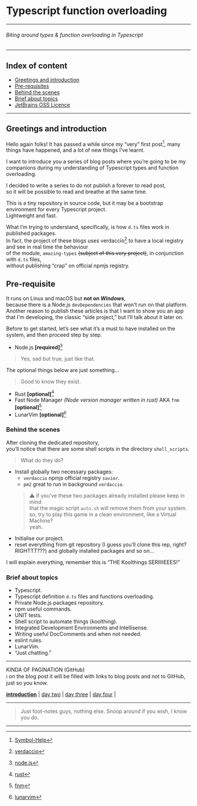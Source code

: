 # Typescript function overloading

___

###### Biting around types & function overloading in Typescript

___

## Index of content

- [Greetings and introduction](#greetings-and-introduction)
- [Pre-requisites](#pre-requisite)
- [Behind the scenes](#behind-the-scenes)
- [Brief about topics](#brief-about-topics)
- [JetBrains OSS Licence](pages/jetbrains.md)

___

## Greetings and introduction

Hello again folks!
It has passed a while since my “very” first post[^1], many things have happened, and a lot of new things I’ve learnt.

I want to introduce you a series of blog posts where you’re going to be my companions during my understanding of
Typescript types and function overloading.

I decided to write a series to do not publish a forever to read post,  
so it will be possible to read and breathe at the same time.

This is a tiny repository in source code, but it may be a bootstrap environment for every Typescript project.  
Lightweight and fast.

What I’m trying to understand, specifically, is how `d.ts` files work in published packages.  
In fact, the project of these blogs uses verdaccio[^2] to have a local registry and see in real time the behaviour  
of the module, `amazing-types` ~~(subject of this very project)~~, in conjunction with `d.ts` files,  
without publishing “crap” on official npmjs registry.

## Pre-requisite

It runs on Linux and macOS but **not on _Windows_**,  
because there is a Node.js `devDependencies` that won't run on that platform.  
Another reason to publish these articles is that I want to show you an app that I'm developing,
the classic “side project,” but I’ll talk about it later on.

Before to get started, let’s see what it’s a must to have installed on the system, and then proceed step by step.

- Node.js **[required]**[^3]

> Yes, sad but true, just like that.

The optional things below are just something...

> Good to know they exist.

- Rust **[optional]**[^4]
- Fast Node Manager _(Node version manager written in rust)_ AKA `fnm` **[optional]**[^5]
- LunarVim **[optional]**[^6]

### Behind the scenes

After cloning the dedicated repository,  
you’ll notice that there are some shell scripts in the directory `shell_scripts`.

> What do they do?

- Install globally two necessary packages:
  - `verdaccio` npmjs official registry `savior`.
  - `pm2` great to run in background `verdaccio`.
  >⚠ if you’ve these two packages already installed please keep in mind  
  >  that the magic script `auto.sh` will remove them from your system.  
  >  so, try to play this game in a clean environment, like a Virtual Machine?  
  >  yeah.
- Initialise our project.
- reset everything from git repository (I guess you’ll clone this rep, right? RIGHTTT???) and globally installed packages and so on...

I will explain everything, remember this is “THE Koolthings SERIIIIEEES!”

### Brief about topics

- Typescript.
- Typescript definition `d.ts` files and functions overloading.
- Private Node.js packages repository.
- npm useful commands.
- UNIT tests.
- Shell script to automate things (koolthing).
- Integrated Development Environments and Intellisense.
- Writing useful DocComments and when not needed.
- eslint rules.
- LunarVim.
- “Just chatting.”

___

KINDA OF PAGINATION (GitHub)  
ℹ on the blog post it will be filled with links to blog posts and not to GitHub, just so you know.

**[introduction](https://github.com/ominesledlooopp/typescript-function-overloading#readme/)**
| [day two](https://github.com/ominesledlooopp/typescript-function-overloading/blob/main/pages/day2.md)
| [day three](https://github.com/ominesledlooopp/typescript-function-overloading/blob/main/pages/day3.md)
| [day four](https://github.com/ominesledlooopp/typescript-function-overloading/blob/main/pages/day4.md)
| []()

___

>Just foot-notes guys, nothing else. Snoop around if you wish, I know you do.

[^1]: [Symbol-Help](https://dev.to/simonedelpopolo/symbol-help-a-simple-shell-application-2ep7)
[^2]: [verdaccio](https://verdaccio.org)
[^3]: [node.js](https://nodejs.org)
[^4]: [rust](https://www.rust-lang.org)
[^5]: [fnm](https://github.com/Schniz/fnm)
[^6]: [lunarvim](https://www.lunarvim.org)

___